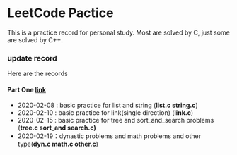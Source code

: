 # LeetCode Pactice

This is a practice record for personal study.  Most are solved by C, just some are solved by C++.

### update record

Here are the records

#### Part One  [link](https://leetcode-cn.com/explore/interview/card/top-interview-questions-easy/)

+ 2020-02-08 : basic practice for list and string                (**list.c string.c**)
+ 2020-02-10  : basic practice for link(single direction)     (**link.c**)
+ 2020-02-15  : basic practice for tree and sort_and_search problems (**tree.c sort_and search.c)**
+ 2020-02-19：dynastic problems and math problems and other type(**dyn.c math.c other.c**)